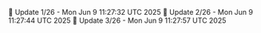 📌 Update 1/26 - Mon Jun  9 11:27:32 UTC 2025
📌 Update 2/26 - Mon Jun  9 11:27:44 UTC 2025
📌 Update 3/26 - Mon Jun  9 11:27:57 UTC 2025

